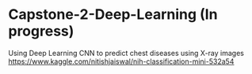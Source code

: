 # Capstone-2-Deep-Learning (In progress)
Using Deep Learning CNN to predict chest diseases using X-ray images <br>
https://www.kaggle.com/nitishjaiswal/nih-classification-mini-532a54
